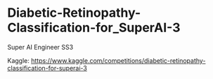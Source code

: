 # Diabetic-Retinopathy-Classification-for_SuperAI-3

Super AI Engineer SS3

Kaggle: https://www.kaggle.com/competitions/diabetic-retinopathy-classification-for-superai-3
